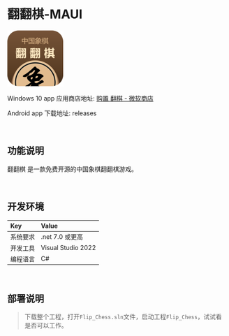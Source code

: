 # 翻翻棋-MAUI

![](ScreenShot/logo.png)


 Windows 10 app 应用商店地址: 
[购置 翻棋 - 微软商店](https://www.microsoft.com/store/productId/9PFM18FL44FF)   

Android app 下载地址: releases


<br/>

## 功能说明

翻翻棋 是一款免费开源的中国象棋翻翻棋游戏。


<br/>

## 开发环境

|Key|Value|
|:-|:-|
|系统要求| .net 7.0 或更高|
|开发工具|Visual Studio 2022|
|编程语言|C#|


<br/>

## 部署说明

> 下载整个工程，打开`Flip_Chess.sln`文件，启动工程`Flip_Chess`，试试看是否可以工作。